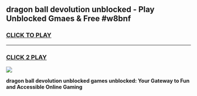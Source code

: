 
## dragon ball devolution unblocked - Play Unblocked Gmaes & Free #w8bnf
<h3>
<a href="https://news.freeplayer.one?title=dragon_ball_devolution_unblocked&ref=24F">CLICK TO PLAY</a></h3>
<hr>

<h3>
<a href="https://news.freeplayer.one?title=dragon_ball_devolution_unblocked&ref=24F">CLICK 2 PLAY</a>
  
</h3>

<a href="https://news.freeplayer.one?title=dragon_ball_devolution_unblocked&ref=24F/"><img src="https://clearcache.store/games.png"></a>


**dragon ball devolution unblocked games unblocked: Your Gateway to Fun and Accessible Online Gaming**
